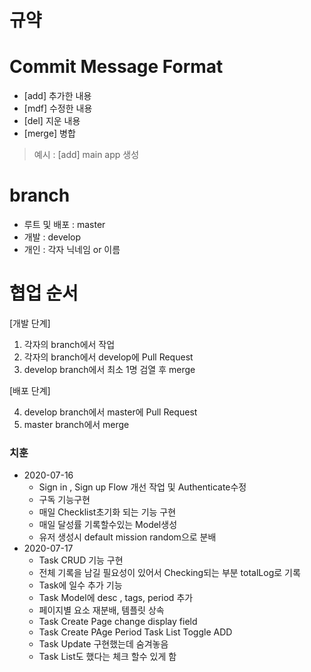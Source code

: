 # 규약

# Commit Message Format
- [add] 추가한 내용
- [mdf] 수정한 내용
- [del] 지운 내용
- [merge] 병합

> 예시 : [add] main app 생성

# branch
- 루트 및 배포 : master
- 개발 : develop
- 개인 : 각자 닉네임 or 이름

# 협업 순서

[개발 단계]
1. 각자의 branch에서 작업
2. 각자의 branch에서 develop에 Pull Request
3. develop branch에서 최소 1명 검열 후 merge 

[배포 단계]

4. develop branch에서 master에 Pull Request
5. master branch에서 merge


### 치훈
* 2020-07-16
  * Sign in , Sign up Flow 개선 작업 및 Authenticate수정
  * 구독 기능구현
  * 매일 Checklist초기화 되는 기능 구현
  * 매일 달성률 기록할수있는 Model생성
  * 유저 생성시 default mission random으로 분배
* 2020-07-17
  * Task CRUD 기능 구현
  * 전체 기록을 남길 필요성이 있어서 Checking되는 부분 totalLog로 기록
  * Task에 일수 추가 기능
  * Task Model에 desc , tags, period 추가
  * 페이지별 요소 재분배, 템플릿 상속
  * Task Create Page change display field
  * Task Create PAge Period Task List Toggle ADD
  * Task Update 구현했는데 숨겨놓음
  * Task List도 했다는 체크 할수 있게 함
